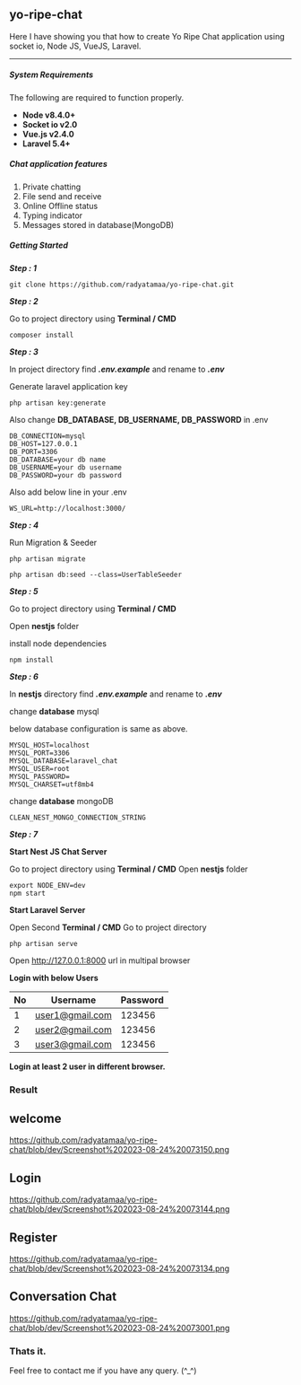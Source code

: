 ## yo-ripe-chat

Here I have showing you that how to create Yo Ripe Chat application using socket io, Node JS, VueJS, Laravel.

---

##### System Requirements

The following are required to function properly.

- **Node v8.4.0+**
- **Socket io v2.0**
- **Vue.js v2.4.0**
- **Laravel 5.4+**

##### Chat application features

1. Private chatting
2. File send and receive
3. Online Offline status
4. Typing indicator
5. Messages stored in database(MongoDB)

##### Getting Started

**_Step : 1_**

```
git clone https://github.com/radyatamaa/yo-ripe-chat.git
```

**_Step : 2_**

Go to project directory using **Terminal / CMD**

```
composer install
```

**_Step : 3_**

In project directory find **_.env.example_** and rename to **_.env_**

Generate laravel application key

```
php artisan key:generate
```

Also change **DB_DATABASE, DB_USERNAME, DB_PASSWORD** in .env

```
DB_CONNECTION=mysql
DB_HOST=127.0.0.1
DB_PORT=3306
DB_DATABASE=your db name
DB_USERNAME=your db username
DB_PASSWORD=your db password
```

Also add below line in your .env

```
WS_URL=http://localhost:3000/
```

**_Step : 4_**

Run Migration & Seeder

```
php artisan migrate

php artisan db:seed --class=UserTableSeeder
```

**_Step : 5_**

Go to project directory using **Terminal / CMD**

Open **nestjs** folder

install node dependencies

```
npm install
```

**_Step : 6_**

In **nestjs** directory find **_.env.example_** and rename to **_.env_**

change **database** mysql

below database configuration is same as above.

```
MYSQL_HOST=localhost
MYSQL_PORT=3306
MYSQL_DATABASE=laravel_chat
MYSQL_USER=root
MYSQL_PASSWORD=
MYSQL_CHARSET=utf8mb4
```

change **database** mongoDB

```
CLEAN_NEST_MONGO_CONNECTION_STRING
```

**_Step : 7_**

**Start Nest JS Chat Server**

Go to project directory using **Terminal / CMD** Open **nestjs** folder

```
export NODE_ENV=dev
npm start
```

**Start Laravel Server**

Open Second **Terminal / CMD** Go to project directory

```
php artisan serve
```

Open http://127.0.0.1:8000 url in multipal browser


**Login with below Users**

| No  | Username | Password |
| ------------- | ------------- | ------------- |
| 1  | user1@gmail.com  | 123456 |
| 2  | user2@gmail.com  | 123456 |
| 3  | user3@gmail.com  | 123456 |

**Login at least 2 user in different browser.**

### Result
## welcome
https://github.com/radyatamaa/yo-ripe-chat/blob/dev/Screenshot%202023-08-24%20073150.png
## Login
https://github.com/radyatamaa/yo-ripe-chat/blob/dev/Screenshot%202023-08-24%20073144.png
## Register 
https://github.com/radyatamaa/yo-ripe-chat/blob/dev/Screenshot%202023-08-24%20073134.png
## Conversation Chat
https://github.com/radyatamaa/yo-ripe-chat/blob/dev/Screenshot%202023-08-24%20073001.png

### Thats it.
Feel free to contact me if you have any query. (^_^)
